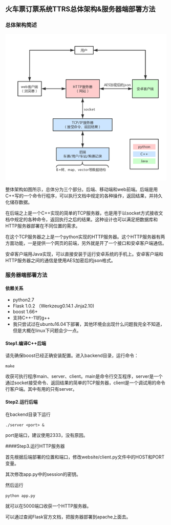 ## 火车票订票系统TTRS总体架构&服务器端部署方法

### 总体架构简述

![project2](images\project2.png)

​	整体架构如图所示，总体分为三个部分。后端、移动端和web前端。后端是用C++写的一个命令行程序，可以执行文档中规定的各种操作，返回结果，并持久化储存数据。

​	在后端之上是一个C++实现的简单的TCP服务器，也是用于以socket方式接收文档中规定的各种命令，返回执行之后的结果。这种设计也可以满足把数据库和HTTP服务器部署在不同位置的需求。

​	在这个TCP服务器之上是一个python实现的HTTP服务器。这个HTTP服务器有两方面功能，一是提供一个网页的前端，另外就是开了一个接口和安卓客户端通信。

​	安卓客户端用Java实现，可以直接安装于运行安卓系统的手机上。安卓客户端和HTTP服务器之间的通信是使用AES加密后的json格式。

### 服务器端部署方法

#### 依赖关系

+ python2.7
+ Flask 1.0.2 （Werkzeug0.14.1 Jinja2.10)
+ boost 1.66+
+ 支持C++-11的g++
+ 我只尝试过在ubuntu16.04下部署，其他环境会出现什么问题我完全不知道，但是大概在linux下问题会少一点。

#### Step1.编译C++后端

请先确保boost已经正确安装配置。进入backend目录，运行命令：

`make`

收获可执行程序main、server、client。main是命令行交互程序，server是一个通过socket接受命令、返回结果的简单的TCP服务器，client是一个调试用的命令行客户端。其中有用的只有server。

#### Step2.运行后端

在backend目录下运行

`./server <port> & `

port是端口，建议使用2333，没有原因。

####Step3.运行HTTP服务器

首先根据后端部署的位置和端口，修改website/client.py文件中的HOST和PORT变量。

其次修改app.py中的session的密钥。

然后运行

`python app.py`

就可以在5000端口收获一个HTTP服务器。

可以通过查阅Flask官方文档，把服务器部署到apache上面去。